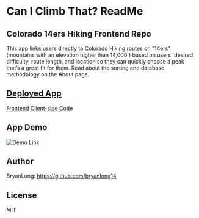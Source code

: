 # Can I Climb That? ReadMe
## Colorado 14ers Hiking Frontend Repo

This app links users directly to Colorado Hiking routes on "14ers" (mountains with an elevation higher than 14,000') based on users' desired difficulty, route length, and location so they can quickly choose a peak that’s a great fit for them. Read about the sorting and database methodology on the About page.

<h2><a href="https://www.CanIClimbThat.pro/">Deployed App</a></h2>

<a href="https://github.com/BryanLong14/Colorado-14ers-Frontend">Frontend Client-side Code</a><br>

## App Demo

![Demo Link](https://github.com/BryanLong14/Colorado-14ers-Frontend/blob/master/Assets/gif.gif)

## Author
BryanLong: https://github.com/bryanlong14

## License
MIT
